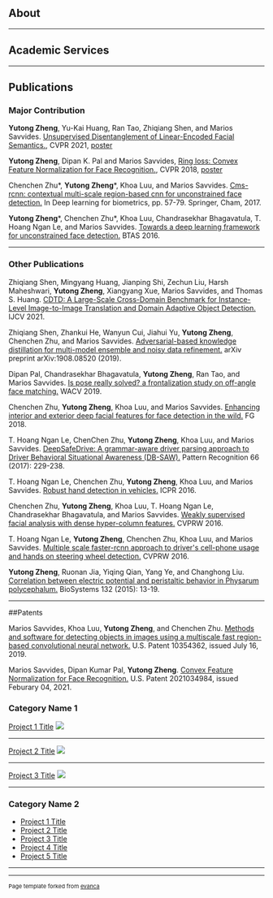 ## About

---

## Academic Services

---

## Publications 
### Major Contribution
**Yutong Zheng**, Yu-Kai Huang, Ran Tao, Zhiqiang Shen, and Marios Savvides. [Unsupervised Disentanglement of Linear-Encoded Facial Semantics.](https://arxiv.org/abs/2103.16605), CVPR 2021, [poster](https://yutongzheng.github.io/pdf/Unsupervised_disentanglement_cvpr21_poster.pdf)

**Yutong Zheng**, Dipan K. Pal and Marios Savvides, [Ring loss: Convex Feature Normalization for Face Recognition.](https://arxiv.org/abs/1803.00130), CVPR 2018, [poster](https://yutongzheng.github.io/pdf/CVPR2018PosterRingLoss42x87.pdf)

Chenchen Zhu*, **Yutong Zheng***, Khoa Luu, and Marios Savvides. [Cms-rcnn: contextual multi-scale region-based cnn for unconstrained face detection.](https://arxiv.org/abs/1606.05413) In Deep learning for biometrics, pp. 57-79. Springer, Cham, 2017.

**Yutong Zheng***, Chenchen Zhu*, Khoa Luu, Chandrasekhar Bhagavatula, T. Hoang Ngan Le, and Marios Savvides. [Towards a deep learning framework for unconstrained face detection.](https://arxiv.org/abs/1612.05322) BTAS 2016.

---

### Other Publications
Zhiqiang Shen, Mingyang Huang, Jianping Shi, Zechun Liu, Harsh Maheshwari, **Yutong Zheng**, Xiangyang Xue, Marios Savvides, and Thomas S. Huang. [CDTD: A Large-Scale Cross-Domain Benchmark for Instance-Level Image-to-Image Translation and Domain Adaptive Object Detection.](https://link.springer.com/article/10.1007/s11263-020-01394-z) IJCV 2021.

Zhiqiang Shen, Zhankui He, Wanyun Cui, Jiahui Yu, **Yutong Zheng**, Chenchen Zhu, and Marios Savvides. [Adversarial-based knowledge distillation for multi-model ensemble and noisy data refinement.](https://arxiv.org/abs/1908.08520) arXiv preprint arXiv:1908.08520 (2019).

Dipan Pal, Chandrasekhar Bhagavatula, **Yutong Zheng**, Ran Tao, and Marios Savvides. [Is pose really solved? a frontalization study on off-angle face matching.](https://ieeexplore.ieee.org/document/8658602) WACV 2019.

Chenchen Zhu, **Yutong Zheng**, Khoa Luu, and Marios Savvides. [Enhancing interior and exterior deep facial features for face detection in the wild.](https://openreview.net/pdf?id=rye6JdbH3S) FG 2018.

T. Hoang Ngan Le, ChenChen Zhu, **Yutong Zheng**, Khoa Luu, and Marios Savvides. [DeepSafeDrive: A grammar-aware driver parsing approach to Driver Behavioral Situational Awareness (DB-SAW).](https://www.andrew.cmu.edu/user/thihoanl/paper/Deepsafe_2017.pdf) Pattern Recognition 66 (2017): 229-238.

T. Hoang Ngan Le, Chenchen Zhu, **Yutong Zheng**, Khoa Luu, and Marios Savvides. [Robust hand detection in vehicles.](https://projet.liris.cnrs.fr/imagine/pub/proceedings/ICPR-2016/media/files/1210.pdf) ICPR 2016.

Chenchen Zhu, **Yutong Zheng**, Khoa Luu, T. Hoang Ngan Le, Chandrasekhar Bhagavatula, and Marios Savvides. [Weakly supervised facial analysis with dense hyper-column features.](https://www.cv-foundation.org/openaccess/content_cvpr_2016_workshops/w4/papers/Zhu_Weakly_Supervised_Facial_CVPR_2016_paper.pdf) CVPRW 2016.

T. Hoang Ngan Le, **Yutong Zheng**, Chenchen Zhu, Khoa Luu, and Marios Savvides. [Multiple scale faster-rcnn approach to driver's cell-phone usage and hands on steering wheel detection.](https://www.cv-foundation.org//openaccess/content_cvpr_2016_workshops/w3/papers/Le_Multiple_Scale_Faster-RCNN_CVPR_2016_paper.pdf) CVPRW 2016.

**Yutong Zheng**, Ruonan Jia, Yiqing Qian, Yang Ye, and Changhong Liu. [Correlation between electric potential and peristaltic behavior in Physarum polycephalum.](https://www.sciencedirect.com/science/article/abs/pii/S0303264715000556) BioSystems 132 (2015): 13-19.

---

##Patents

Marios Savvides, Khoa Luu, **Yutong Zheng**, and Chenchen Zhu. [Methods and software for detecting objects in images using a multiscale fast region-based convolutional neural network.](https://worldwide.espacenet.com/patent/search?q=pn%3DUS10354362B2) U.S. Patent 10354362, issued July 16, 2019.

Marios Savvides, Dipan Kumar Pal, **Yutong Zheng**. [Convex Feature Normalization for Face Recognition.](https://worldwide.espacenet.com/patent/search?q=pn%3DUS2021034984A1) 
U.S. Patent 2021034984, issued Feburary 04, 2021.

### Category Name 1 

[Project 1 Title](/sample_page)
<img src="images/dummy_thumbnail.jpg?raw=true"/>

---
[Project 2 Title](/pdf/sample_presentation.pdf)
<img src="images/dummy_thumbnail.jpg?raw=true"/>

---
[Project 3 Title](http://example.com/)
<img src="images/dummy_thumbnail.jpg?raw=true"/>

---

### Category Name 2

- [Project 1 Title](http://example.com/)
- [Project 2 Title](http://example.com/)
- [Project 3 Title](http://example.com/)
- [Project 4 Title](http://example.com/)
- [Project 5 Title](http://example.com/)

---




---
<p style="font-size:11px">Page template forked from <a href="https://github.com/evanca/quick-portfolio">evanca</a></p>
<!-- Remove above link if you don't want to attibute -->
